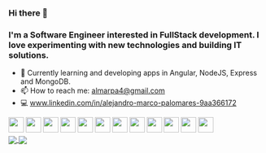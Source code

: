 ### Hi there 👋
### I'm a Software Engineer interested in FullStack development. I love experimenting with new technologies and building IT solutions.

- 🌱 Currently learning and developing apps in Angular, NodeJS, Express and MongoDB.
- 📫 How to reach me: almarpa4@gmail.com
- 💻  www.linkedin.com/in/alejandro-marco-palomares-9aa366172 

<div style:"float: center;">    
<img align="center" height="30" width="30" src="https://camo.githubusercontent.com/4781e0847a4467c26c793b583a64dac8c15007bf/68747470733a2f2f64657669636f6e732e6769746875622e696f2f64657669636f6e2f64657669636f6e2e6769742f69636f6e732f616e67756c61726a732f616e67756c61726a732d6f726967696e616c2e737667" />
<img align="center" height="30" width="30" src="https://camo.githubusercontent.com/14758df13e2b9c312a5b911d3bb8b7418f7a8c3c/68747470733a2f2f64657669636f6e732e6769746875622e696f2f64657669636f6e2f64657669636f6e2e6769742f69636f6e732f6a6176617363726970742f6a6176617363726970742d6f726967696e616c2e737667" />
<img align="center" height="30" width="30" src="https://camo.githubusercontent.com/c3fe8e303e16bff26fa13d23b0126c557d38ad44/68747470733a2f2f64657669636f6e732e6769746875622e696f2f64657669636f6e2f64657669636f6e2e6769742f69636f6e732f747970657363726970742f747970657363726970742d6f726967696e616c2e737667" />
<img align="center" height="30" width="30" src="https://camo.githubusercontent.com/48502e7f558cf5956a16ddc87e5ab1294e6dd6aa/68747470733a2f2f64657669636f6e732e6769746875622e696f2f64657669636f6e2f64657669636f6e2e6769742f69636f6e732f6e6f64656a732f6e6f64656a732d6f726967696e616c2d776f72646d61726b2e737667" />
<img align="center" height="30" width="30" src="https://camo.githubusercontent.com/2227fc3556850d51046d47d57545db9623b9c615/68747470733a2f2f64657669636f6e732e6769746875622e696f2f64657669636f6e2f64657669636f6e2e6769742f69636f6e732f657870726573732f657870726573732d6f726967696e616c2d776f72646d61726b2e737667" />
<img align="center" height="30" width="30" src="https://camo.githubusercontent.com/9599dc988280bea2ca5c44c4796f13494f9ff3f7/68747470733a2f2f64657669636f6e732e6769746875622e696f2f64657669636f6e2f64657669636f6e2e6769742f69636f6e732f68746d6c352f68746d6c352d6f726967696e616c2d776f72646d61726b2e737667" />
<img align="center" height="30" width="30" src="https://camo.githubusercontent.com/5712bffd0347cc2744de599dc54473dc1ebbfe82/68747470733a2f2f64657669636f6e732e6769746875622e696f2f64657669636f6e2f64657669636f6e2e6769742f69636f6e732f637373332f637373332d6f726967696e616c2d776f72646d61726b2e737667" />
<img align="center" height="30" width="30" src="https://camo.githubusercontent.com/9746fad22d915881af92a8c6a9663509a78ed4d2/68747470733a2f2f64657669636f6e732e6769746875622e696f2f64657669636f6e2f64657669636f6e2e6769742f69636f6e732f616e64726f69642f616e64726f69642d6f726967696e616c2d776f72646d61726b2e737667" />
<img align="center" height="30" width="30" src="https://camo.githubusercontent.com/2371fc4408ce813db5e1b6e153e3bb4f211702a6/68747470733a2f2f64657669636f6e732e6769746875622e696f2f64657669636f6e2f64657669636f6e2e6769742f69636f6e732f6a6176612f6a6176612d6f726967696e616c2d776f72646d61726b2e737667" />
<img align="center" height="30" width="30" src="https://camo.githubusercontent.com/2a61c6ac60f78aaefb471e899229abe2fc0f7c7a/68747470733a2f2f64657669636f6e732e6769746875622e696f2f64657669636f6e2f64657669636f6e2e6769742f69636f6e732f707974686f6e2f707974686f6e2d6f726967696e616c2d776f72646d61726b2e737667" />
<img align="center" height="30" width="30" src="https://camo.githubusercontent.com/eaac62a970d1d8e326a6137b99515071b698ee38/68747470733a2f2f64657669636f6e732e6769746875622e696f2f64657669636f6e2f64657669636f6e2e6769742f69636f6e732f6d6f6e676f64622f6d6f6e676f64622d6f726967696e616c2d776f72646d61726b2e737667" />
<img align="center" height="30" width="30" src="https://camo.githubusercontent.com/912b3c635b0c0c198c68114f038ecc28a17728e7/68747470733a2f2f64657669636f6e732e6769746875622e696f2f64657669636f6e2f64657669636f6e2e6769742f69636f6e732f6d7973716c2f6d7973716c2d6f726967696e616c2d776f72646d61726b2e737667" />
</div>

<div style="margin:5";></div>

<a href="https://github.com/anuraghazra/convoychat">
  <img  align="center" src="https://github-readme-stats.vercel.app/api?username=almarpa&show_icons=true&theme=tokyonight (https://github.com/anuraghazra/github-readme-stats)"/>

<a href="https://github.com/anuraghazra/convoychat">
  <img  align="center" src="https://github-readme-stats.vercel.app/api/top-langs/?username=almarpa&theme=tokyonight&hide=jupyter notebook,css,&layout=compact(https://github.com/anuraghazra/github-readme-stats)"/>


 
